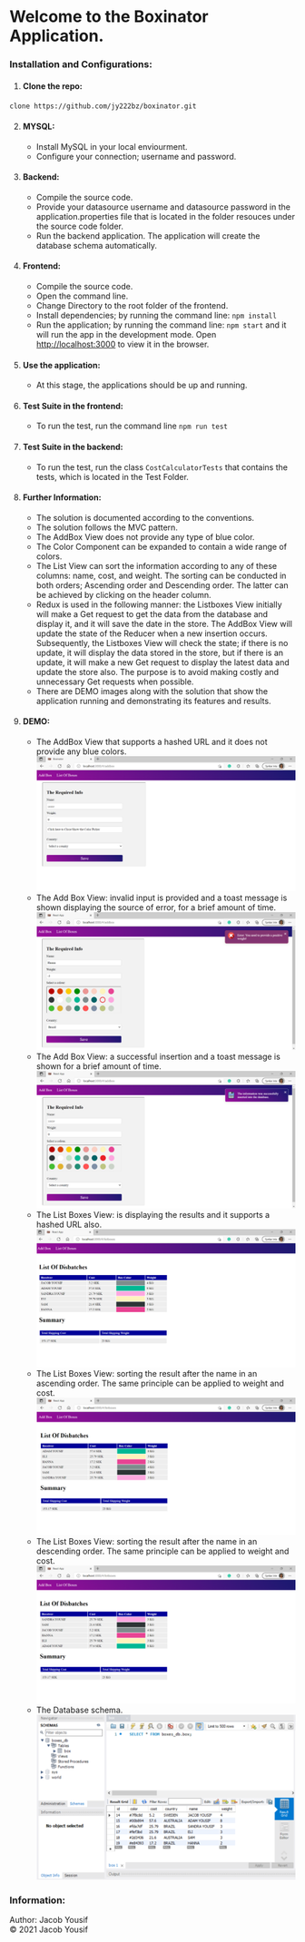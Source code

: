 # Welcome to the Boxinator Application.

### Installation and Configurations:
1. #### Clone the repo:

~~~
clone https://github.com/jy222bz/boxinator.git
~~~

2. #### MYSQL:
    - Install MySQL in your local enviourment.
    - Configure your connection; username and password.

3. #### Backend:
    - Compile the source code.
    - Provide your datasource username and datasource password in the application.properties file that is located in the folder resouces under the source code folder.
    - Run the backend application. The application will create the database schema automatically.

4. #### Frontend:
    - Compile the source code.
    - Open the command line.
    - Change Directory to the root folder of the frontend.
    - Install dependencies; by running the command line: `npm install`
    - Run the application; by running the command line: `npm start` and it will run the app in the development mode. Open [http://localhost:3000](http://localhost:3000) to view it in the browser.

5. #### Use the application:
    -  At this stage, the applications should be up and running.

6. #### Test Suite in the frontend:
    - To run the test, run the command line `npm run test`

7. #### Test Suite in the backend:
    - To run the test, run the class `CostCalculatorTests` that contains the tests, which is located in the Test Folder.

8. #### Further Information:
   - The solution is documented according to the conventions.
   - The solution follows the MVC pattern.
   - The AddBox View does not provide any type of blue color.
   - The Color Component can be expanded to contain a wide range of colors. 
   - The List View can sort the information according to any of these columns: name, cost, and weight. The sorting can be conducted in both orders; Ascending order and Descending order. The latter can be achieved by clicking on the header column.
   - Redux is used in the following manner: the Listboxes View initially will make a Get request to get the data from the database and display it, and it will save the date in the store. The AddBox View will update the state of the Reducer when a new insertion occurs. Subsequently, the Listboxes View will check the state; if there is no update, it will display the data stored in the store, but if there is an update, it will make a new Get request to display the latest data and update the store also. The purpose is to avoid making costly and unnecessary Get requests when possible.
   - There are DEMO images along with the solution that show the application running and demonstrating its features and results.
   
9. #### DEMO:
   - The AddBox View that supports a hashed URL and it does not provide any blue colors. 
   ![image info](https://github.com/jy222bz/boxinator/blob/master/DemoImages/addbox.png)
   - The Add Box View: invalid input is provided and a toast message is shown displaying the source of error, for a brief amount of time. 
   ![image info](https://github.com/jy222bz/boxinator/blob/master/DemoImages/toast-message-when-the-weight-is-neg.png)
    - The Add Box View: a successful insertion and a toast message is shown for a brief amount of time.
   ![image info](https://github.com/jy222bz/boxinator/blob/master/DemoImages/toast-message-in-insertion.png)
   - The List Boxes View: is displaying the results and it supports a hashed URL also. 
   ![image info](https://github.com/jy222bz/boxinator/blob/master/DemoImages/listofboxes.png)
   - The List Boxes View: sorting the result after the name in an ascending order. The same principle can be applied to weight and cost.
   ![image info](https://github.com/jy222bz/boxinator/blob/master/DemoImages/listofboxes-sorting-names-in-acs.png)
   - The List Boxes View: sorting the result after the name in an descending order. The same principle can be applied to weight and cost.
   ![image info](https://github.com/jy222bz/boxinator/blob/master/DemoImages/listofboxes-sorting-names-in-des.png)
   - The Database schema. 
   ![image info](https://github.com/jy222bz/boxinator/blob/master/DemoImages/db.png)

### Information:
Author: Jacob Yousif <br>
&copy; 2021 Jacob Yousif
